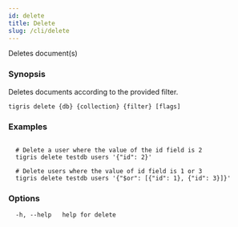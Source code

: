 ```yaml
---
id: delete
title: Delete
slug: /cli/delete
---
```


Deletes document(s)

### Synopsis

Deletes documents according to the provided filter.

```
tigris delete {db} {collection} {filter} [flags]
```

### Examples

```

  # Delete a user where the value of the id field is 2
  tigris delete testdb users '{"id": 2}'

  # Delete users where the value of id field is 1 or 3
  tigris delete testdb users '{"$or": [{"id": 1}, {"id": 3}]}'

```

### Options

```
  -h, --help   help for delete
```
